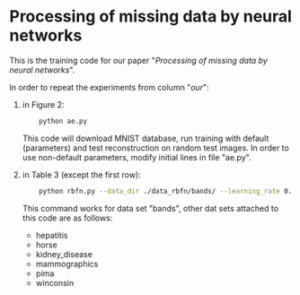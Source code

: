 # Processing of missing data by neural networks


This is the training code for our paper "*Processing of missing data by neural networks*".

In order to repeat the experiments from column "*our*":

1. in Figure 2:
    ```bash
        python ae.py
    ```
    This code will download MNIST database, run training with default (parameters) and test reconstruction on random
    test images. In order to use non-default parameters, modify initial lines in file "ae.py".

2. in Table 3 (except the first row):
    ```bash
        python rbfn.py --data_dir ./data_rbfn/bands/ --learning_rate 0.25 --batch_size 75 --training_epochs 500 --n_hidden_1 25 --n_distribution 3
    ```

   This command works for data set "bands", other dat sets attached to this code are as follows:
    * hepatitis
    * horse
    * kidney_disease
    * mammographics
    * pima
    * winconsin
